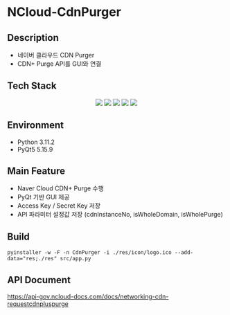 # NCloud-CdnPurger

## Description
- 네이버 클라우드 CDN Purger
- CDN+ Purge API를 GUI와 연결


## Tech Stack
<div align=center>
  <img src="https://img.shields.io/badge/python-3776AB?style=for-the-badge&logo=python&logoColor=white">
  <img src="https://img.shields.io/badge/qt-41CD52?style=for-the-badge&logo=qt&logoColor=white">
  <img src="https://img.shields.io/badge/VsCode-007ACC?style=for-the-badge&logo=Visual Studio Code&logoColor=white">
  <img src="https://img.shields.io/badge/git-F05032?style=for-the-badge&logo=git&logoColor=white">
  <img src="https://img.shields.io/badge/github-181717?style=for-the-badge&logo=github&logoColor=white">
</div>


## Environment
- Python 3.11.2
- PyQt5 5.15.9


## Main Feature

- Naver Cloud CDN+ Purge 수행
- PyQt 기반 GUI 제공
- Access Key / Secret Key 저장
- API 파라미터 설정값 저장 (cdnInstanceNo, isWholeDomain, isWholePurge)


## Build

`pyinstaller -w -F -n CdnPurger -i ./res/icon/logo.ico --add-data="res;./res" src/app.py`


## API Document

https://api-gov.ncloud-docs.com/docs/networking-cdn-requestcdnpluspurge

